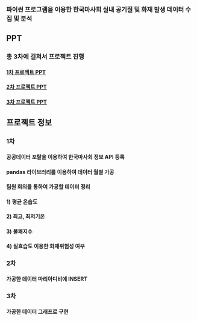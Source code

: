 ### 파이썬 프로그램을 이용한 한국마사회 실내 공기질 및 화재 발생 데이터 수집 및 분석
## PPT
### 총 3차에 걸쳐서 프로젝트 진행

#### [1차 프로젝트 PPT](https://www.canva.com/design/DAGB42fvvaM/rDsv2_QVZM5FUH3WrQg3hg/view?utm_content=DAGB42fvvaM&utm_campaign=designshare&utm_medium=link&utm_source=editor)
#### [2차 프로젝트 PPT](https://www.canva.com/design/DAGB45X_50U/Ez00FrVRaVWKBs8xTgOi0Q/view?utm_content=DAGB45X_50U&utm_campaign=designshare&utm_medium=link&utm_source=editor)
#### [3차 프로젝트 PPT](https://www.canva.com/design/DAGEoJpXBJ4/Sw2p-PDyYF7o6g5u5tV82A/edit?utm_content=DAGEoJpXBJ4&utm_campaign=designshare&utm_medium=link2&utm_source=sharebutton)
## 프로젝트 정보
### 1차
#### 공공데이터 포탈을 이용하여 한국마사회 정보 API 등록
#### pandas 라이브러리를 이용하여 데이터 월별 가공
#### 팀원 회의를 통하여 가공할 데이터 정리
#### 1) 평균 온습도 
#### 2) 최고, 최저기온 
#### 3) 불쾌지수
#### 4) 실효습도 이용한 화재위험성 여부

### 2차
#### 가공한 데이터 마리아디비에 INSERT

### 3차
#### 가공한 데이터 그래프로 구현




